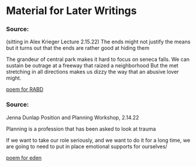# Material for Later Writings


### Source:
(sitting in Alex Krieger Lecture 2.15.22)
The ends might not justify the means
but it turns out that the ends are rather good at hiding them

The grandeur of central park makes it hard to focus on seneca falls. 
We can sustain be outrage at a freeway that raized a neighborhood
But the met stretching in all directions makes us dizzy the way that an abusive lover might. 

[poem for RABD](https://github.com/SageGrey/exp-exp-exp/blob/main/ooooo_mixedMedia/poem_2_ForRebeks)


### Source: 
Jenna Dunlap Position and Planning Workshop, 2.14.22

Planning is a profession that has been asked to look at trauma

If we want to take our role seriously, and we want to do it for a long time, we are going to need to put in place emotional supports for ourselves/ 

[poem for eden](https://github.com/SageGrey/exp-exp-exp/blob/main/ooooo_mixedMedia/poem_3_forEden)
